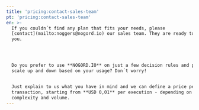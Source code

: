```yaml
---
title: 'pricing:contact-sales-team'
pt: 'pricing:contact-sales-team'
en: >-
  If you couldn´t find any plan that fits your needs, please
  [contact](mailto:noggers@nogord.io) our sales team. They are ready to help
  you.




  Do you prefer to use **NOGORD.IO** on just a few decision rules and prefer to
  scale up and down based on your usage? Don´t worry!


  Just explain to us what you have in mind and we can define a price per
  transaction, starting from **USD 0,01** per execution - depending on rule
  complexity and volume.
---
```


